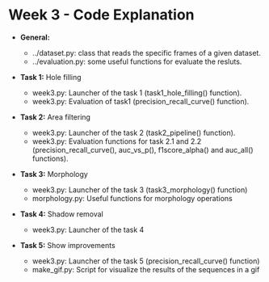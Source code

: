 # Week 3 - Code Explanation
- **General:**
  - ../dataset.py: class that reads the specific frames of a given dataset.
  - ../evaluation.py: some useful functions for evaluate the resluts.

- **Task 1:** Hole filling
  - week3.py: Launcher of the task 1 (task1_hole_filling() function).
  - week3.py: Evaluation of task1 (precision_recall_curve() function).

- **Task 2:** Area filtering
  - week3.py: Launcher of the task 2 (task2_pipeline() function).
  - week3.py: Evaluation functions for task 2.1 and 2.2 (precision_recall_curve(), auc_vs_p(), f1score_alpha() and auc_all() functions).

- **Task 3:** Morphology
  - week3.py: Launcher of the task 3 (task3_morphology() function)
  - morphology.py: Useful functions for morphology operations

- **Task 4:** Shadow removal
  - week3.py: Launcher of the task 4

- **Task 5:** Show improvements
  - week3.py: Launcher of the task 5 (precision_recall_curve() function)
  - make_gif.py: Script for visualize the results of the sequences in a gif
